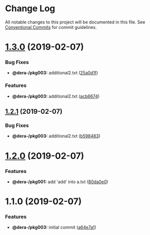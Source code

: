 # Change Log

All notable changes to this project will be documented in this file.
See [Conventional Commits](https://conventionalcommits.org) for commit guidelines.

# [1.3.0](https://github.com/dera-/lerna_test/compare/@dera-/pkg003@1.2.1...@dera-/pkg003@1.3.0) (2019-02-07)


### Bug Fixes

* **@dera-/pkg003:** additional2.txt ([25a0d1f](https://github.com/dera-/lerna_test/commit/25a0d1f))


### Features

* **@dera-/pkg003:** additional2.txt ([acb6674](https://github.com/dera-/lerna_test/commit/acb6674))





## [1.2.1](https://github.com/dera-/lerna_test/compare/@dera-/pkg003@1.2.0...@dera-/pkg003@1.2.1) (2019-02-07)


### Bug Fixes

* **@dera-/pkg003:** additional2.txt ([b598483](https://github.com/dera-/lerna_test/commit/b598483))





# [1.2.0](https://github.com/dera-/lerna_test/compare/@dera-/pkg003@1.1.0...@dera-/pkg003@1.2.0) (2019-02-07)


### Features

* **@dera-/pkg001:** add 'add' into a.txt ([80da0e0](https://github.com/dera-/lerna_test/commit/80da0e0))





# 1.1.0 (2019-02-07)


### Features

* **@dera-/pkg003:** initial commit ([a64e7a1](https://github.com/dera-/lerna_test/commit/a64e7a1))
